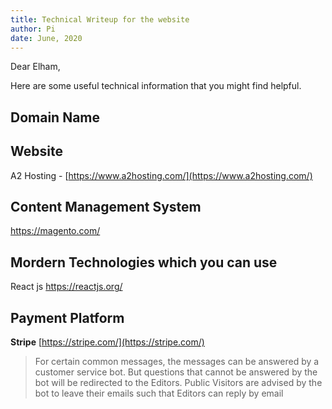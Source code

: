 ```yaml
---
title: Technical Writeup for the website
author: Pi
date: June, 2020
---
```


Dear Elham,

Here are some useful technical information that you might find helpful.

## Domain Name



## Website

A2 Hosting - [https://www.a2hosting.com/](https://www.a2hosting.com/)

## Content Management System
https://magento.com/

## Mordern Technologies which you can use
React js https://reactjs.org/

## Payment Platform
**Stripe** [https://stripe.com/](https://stripe.com/)


>For certain common messages, the messages can be answered by a customer service bot. But questions that cannot be answered by the bot will be redirected to the Editors. Public Visitors are advised by the bot to leave their emails such that Editors can reply by email 
